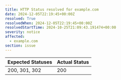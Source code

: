 ```yaml
---
title: HTTP Status resolved for example.com
date: 2024-12-05T22:19:45+00:00Z
resolved: True
resolvedWhen: 2024-12-05T22:19:45+00:00Z
resolvedStartTime: 2024-10-25T21:09:43.191474+00:00
severity: notice
affected:
  - example.com
section: issue
---
```


| Expected Statuses | Actual Status  |
|-------------------|----------------|
| 200, 301, 302 | 200 |
